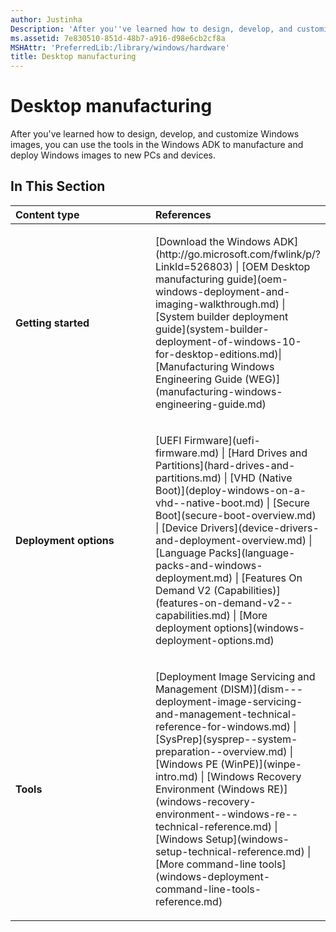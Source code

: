 ```yaml
---
author: Justinha
Description: 'After you''ve learned how to design, develop, and customize Windows images, you can use the tools in the Windows ADK to manufacture and deploy Windows images to new PCs and devices.'
ms.assetid: 7e830510-851d-48b7-a916-d98e6cb2cf8a
MSHAttr: 'PreferredLib:/library/windows/hardware'
title: Desktop manufacturing
---
```


# Desktop manufacturing


After you've learned how to design, develop, and customize Windows images, you can use the tools in the Windows ADK to manufacture and deploy Windows images to new PCs and devices.

## <span id="In_This_Section"></span><span id="in_this_section"></span><span id="IN_THIS_SECTION"></span>In This Section


<table>
<colgroup>
<col width="50%" />
<col width="50%" />
</colgroup>
<thead>
<tr class="header">
<th align="left">Content type</th>
<th align="left">References</th>
</tr>
</thead>
<tbody>
<tr class="odd">
<td align="left"><p><strong>Getting started</strong></p></td>
<td align="left"><p>[Download the Windows ADK](http://go.microsoft.com/fwlink/p/?LinkId=526803) | [OEM Desktop manufacturing guide](oem-windows-deployment-and-imaging-walkthrough.md) | [System builder deployment guide](system-builder-deployment-of-windows-10-for-desktop-editions.md)| [Manufacturing Windows Engineering Guide (WEG)](manufacturing-windows-engineering-guide.md)</p></td>
</tr>
<tr class="even">
<td align="left"><p><strong>Deployment options</strong></p></td>
<td align="left"><p>[UEFI Firmware](uefi-firmware.md) | [Hard Drives and Partitions](hard-drives-and-partitions.md) | [VHD (Native Boot)](deploy-windows-on-a-vhd--native-boot.md) | [Secure Boot](secure-boot-overview.md) | [Device Drivers](device-drivers-and-deployment-overview.md) | [Language Packs](language-packs-and-windows-deployment.md) | [Features On Demand V2 (Capabilities)](features-on-demand-v2--capabilities.md) | [More deployment options](windows-deployment-options.md)</p></td>
</tr>
<tr class="odd">
<td align="left"><p><strong>Tools</strong></p></td>
<td align="left"><p>[Deployment Image Servicing and Management (DISM)](dism---deployment-image-servicing-and-management-technical-reference-for-windows.md) | [SysPrep](sysprep--system-preparation--overview.md) | [Windows PE (WinPE)](winpe-intro.md) | [Windows Recovery Environment (Windows RE)](windows-recovery-environment--windows-re--technical-reference.md) | [Windows Setup](windows-setup-technical-reference.md) | [More command-line tools](windows-deployment-command-line-tools-reference.md)</p></td>
</tr>
</tbody>
</table>

 

 

 





